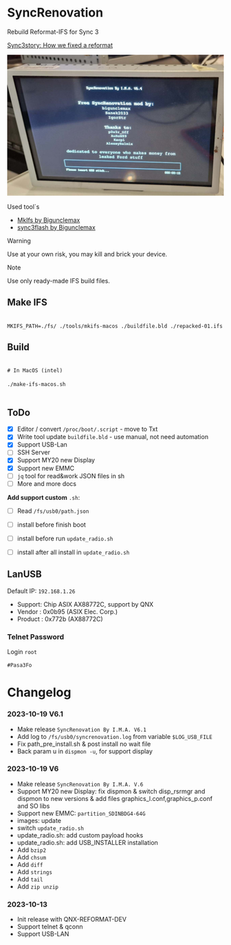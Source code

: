 # SyncRenovation 

Rebuild Reformat-IFS for Sync 3 

[Sync3story: How we fixed a reformat](https://gist.github.com/bigunclemax/db509488879668ffb6fb7c02761a09c7)





![SyncRenovation 6.4](/docs/images/V6_4.png)







Used tool`s 

* [MkIfs by Bigunclemax](https://github.com/bigunclemax/mkxfs)
* [sync3flash by Bigunclemax](https://github.com/bigunclemax/sync3flash)



> [!WARNING]
> Use at your own risk, you may kill and brick your device.


> [!NOTE]
> Use only ready-made IFS build files.


  
Make IFS
-----

```shell

MKIFS_PATH=./fs/ ./tools/mkifs-macos ./buildfile.bld ./repacked-01.ifs

```


Build 
------


```shell

# In MacOS (intel)

./make-ifs-macos.sh 


```



ToDo
-----

- [X] Editor / convert `/proc/boot/.script` - move to Txt  
- [X] Write tool update `buildfile.bld` - use manual, not need automation 
- [X] Support USB-Lan
- [ ] SSH Server 
- [x] Support MY20 new Display 
- [x] Support new EMMC
- [ ] `jq` tool for read&work JSON files in sh
- [ ] More and more docs

**Add support custom** `.sh`:
- [ ] Read `/fs/usb0/path.json` 
- [ ] install before finish boot
- [ ] install before run `update_radio.sh`
- [ ] install after all install in `update_radio.sh`


## LanUSB

Default IP: `192.168.1.26`

* Support: Chip ASIX AX88772C, support by  QNX
* Vendor : 0x0b95 (ASIX Elec. Corp.)
* Product : 0x772b (AX88772C)

### Telnet Password

Login `root`  
```
#Pasa3Fo
```


# Changelog


### 2023-10-19 V6.1

* Make release `SyncRenovation By I.M.A. V6.1`
* Add log to `/fs/usb0/syncrenovation.log` from variable `$LOG_USB_FILE`
* Fix path_pre_install.sh & post install no wait file
* Back param u in `dispmon -u`, for support display

### 2023-10-19 V6 

* Make release `SyncRenovation By I.M.A. V.6`
* Support MY20 new Display: fix dispmon &  switch disp_rsrmgr and dispmon to new versions & add files graphics_l.conf,graphics_p.conf and SO libs
* Support new EMMC: `partition_SDINBDG4-64G`
* images: update
* switch `update_radio.sh` 
* update_radio.sh: add custom payload hooks
* update_radio.sh: add USB_INSTALLER installation
* Add `bzip2`
* Add `chsum`
* Add `diff`
* Add `strings`
* Add `tail`
* Add `zip unzip`

### 2023-10-13 

* Init release with QNX-REFORMAT-DEV
* Support telnet & qconn
* Support USB-LAN 

